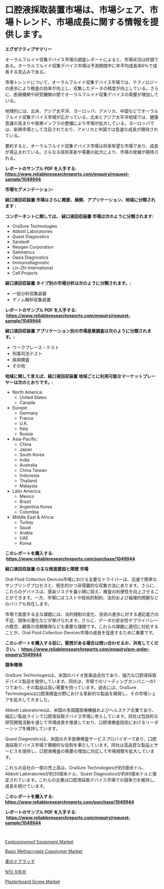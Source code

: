 <p><h1>口腔液採取装置市場は、市場シェア、市場トレンド、市場成長に関する情報を提供します。</h1></p><p><strong>エグゼクティブサマリー</strong></p>
<p><p>オーラルフルイド収集デバイス市場の調査レポートによると、市場状況は好調である。オーラルフルイド収集デバイス市場は予測期間中に年平均成長率6％で成長する見込みである。</p><p>市場トレンドについて、オーラルフルイド収集デバイス市場では、テクノロジーの進歩により検査の効率が向上し、収集したデータの精度が向上している。さらに、医療機関や研究機関の間でオーラルフルイド収集デバイスの需要が増加している。</p><p>地理的には、北米、アジア太平洋、ヨーロッパ、アメリカ、中国などでオーラルフルイド収集デバイス市場が広がっている。北米とアジア太平洋地域では、健康意識の高まりや医療インフラの整備により市場が拡大している。ヨーロッパでは、新興市場として注目されており、アメリカと中国では急速な成長が期待されている。</p><p>要約すると、オーラルフルイド収集デバイス市場は将来有望な市場であり、成長が見込まれている。さらなる技術革新や需要の拡大により、市場の発展が期待される。</p></p>
<p><strong>レポートのサンプル PDF を入手する: <a href="https://www.reliableresearchreports.com/enquiry/request-sample/1049944">https://www.reliableresearchreports.com/enquiry/request-sample/1049944</a></strong></p>
<p><strong>市場セグメンテーション:</strong></p>
<p><strong> 経口液回収装置 市場はさらに概要、展開、アプリケーション、地域に分類されます :</strong></p>
<p><strong>コンポーネントに関しては、 経口液回収装置 市場は次のように分類されます: &nbsp;</strong></p>
<p><ul><li>OraSure Technologies</li><li>Abbott Laboratories</li><li>Quest Diagnostics</li><li>Sarstedt</li><li>Neogen Corporation</li><li>Salimetrics</li><li>Oasis Diagnostics</li><li>Immunodiagnostic</li><li>Lin-Zhi International</li><li>Cell Projects</li></ul></p>
<p><strong> 経口液回収装置 タイプ別の市場分析は次のように分類されます。:</strong></p>
<p><ul><li>一般分析収集装置</li><li>ゲノム解析収集装置</li></ul></p>
<p><strong>レポートのサンプル PDF を入手する: &nbsp;<a href="https://www.reliableresearchreports.com/enquiry/request-sample/1049944">https://www.reliableresearchreports.com/enquiry/request-sample/1049944</a></strong></p>
<p><strong> 経口液回収装置 アプリケーション別の市場産業調査は次のように分類されます。:</strong></p>
<p><ul><li>ワークプレース・テスト</li><li>刑事司法テスト</li><li>疾病検査</li><li>その他</li></ul></p>
<p><strong>地域に関して言えば、経口液回収装置 地域ごとに利用可能なマーケットプレーヤーは次のとおりです。:</strong></p>
<p><ul>
    <li>
        North America:
        <ul>
            <li>United States</li>
            <li>Canada</li>
        </ul>
    </li>
    <li>
        Europe:
        <ul>
            <li>Germany</li>
            <li>France</li>
            <li>U.K.</li>
            <li>Italy</li>
            <li>Russia</li>
        </ul>
    </li>
    <li>
        Asia-Pacific:
        <ul>
            <li>China</li>
            <li>Japan</li>
            <li>South Korea</li>
            <li>India</li>
            <li>Australia</li>
            <li>China Taiwan</li>
            <li>Indonesia</li>
            <li>Thailand</li>
            <li>Malaysia</li>
        </ul>
    </li>
    <li>
        Latin America:
        <ul>
            <li>Mexico</li>
            <li>Brazil</li>
            <li>Argentina Korea</li>
            <li>Colombia</li>
        </ul>
    </li>
    <li>
        Middle East & Africa:
        <ul>
            <li>Turkey</li>
            <li>Saudi</li>
            <li>Arabia</li>
            <li>UAE</li>
            <li>Korea</li>
        </ul>
    </li>
    </ul></p>
<p><strong>このレポートを購入する: &nbsp;<a href="https://www.reliableresearchreports.com/purchase/1049944">https://www.reliableresearchreports.com/purchase/1049944</a></strong></p>
<p><strong>経口液回収装置 の主な推進要因と障壁 市場</strong></p>
<p><p>Oral Fluid Collection Devices市場における主要なドライバーは、迅速で簡単なサンプリングプロセスと、衛生的かつ非侵襲的な収集方法にあります。さらに、これらのデバイスは、感染リスクを最小限に抑え、検査の利便性を向上させることができます。一方、市場にはコストや技術的制約、法的および倫理的問題などのバリアも存在します。</p><p>市場で直面する主な課題には、法的規制の変化、技術の進歩に対する適応能力の不足、競争の激化などが挙げられます。さらに、データの安全性やプライバシーの懸念、顧客の信頼確保なども重要な課題です。これらの課題に適切に対処することが、Oral Fluid Collection Devices市場の成長を促進するために重要です。</p></p>
<p><strong>このレポートを購入する前に、質問がある場合は問い合わせるか、共有してください。:&nbsp; <a href="https://www.reliableresearchreports.com/enquiry/pre-order-enquiry/1049944">https://www.reliableresearchreports.com/enquiry/pre-order-enquiry/1049944</a></strong></p>
<p><strong>競争環境</strong></p>
<p><p>OraSure Technologiesは、米国のバイオ医薬品会社であり、強力な口腔液採取デバイス製品を提供しています。同社は、市場でのリーディングカンパニーの1つであり、その製品は高い需要を持っています。過去には、OraSure Technologiesは口腔液検査分野における革新的な製品を開発し、その市場シェアを拡大してきました。</p><p>Abbott Laboratoriesは、米国の多国籍医療機器およびヘルスケア企業であり、幅広い製品ラインで口腔液採取デバイス市場に参入しています。同社は包括的な研究開発活動を通じて市場成長を推進しており、口腔液検査技術におけるリーダーシップを維持しています。</p><p>Quest Diagnosticsは、米国の大手医療検査サービスプロバイダーであり、口腔液採取デバイス市場で積極的な役割を果たしています。同社は高品質な製品とサービスを提供し、口腔液検査の需要の増加に対応して市場規模を拡大しています。</p><p>これらの会社の一部の売上高は、OraSure Technologiesが約5億米ドル、Abbott Laboratoriesが約30億米ドル、Quest Diagnosticsが約80億米ドルと推定されています。これらの企業は口腔液採取デバイス市場での競争力を維持し、成長を続けています。</p></p>
<p><strong>このレポートを購入する: &nbsp; <a href="https://www.reliableresearchreports.com/purchase/1049944">https://www.reliableresearchreports.com/purchase/1049944</a></strong></p>
<p><strong>レポートのサンプル PDF を入手する: &nbsp;<a href="https://www.reliableresearchreports.com/enquiry/request-sample/1049944">https://www.reliableresearchreports.com/enquiry/request-sample/1049944</a></strong><strong></strong></p>
<p>&nbsp;</p>
<p><p><a href="https://view.publitas.com/reportprime-1/explosionproof-equipment-market-analysis-and-market-size-global-industry-overview-market-segmentation-and-forecast-2024-to-2031/">Explosionproof Equipment Market</a></p><p><a href="https://military-diascia-e68.notion.site/Basic-Methacrylate-Copolymer-Market-Dynamics-2024-2031-Also-about-Its-Market-Trends-Projections-a-e0384f591a9e4aef823035e14e5e39ab">Basic Methacrylate Copolymer Market</a></p><p><a href="https://github.com/DonaldShaw1965/Market-Research-Report-List-1/blob/main/219008315801.md">車のドアラッチ</a></p><p><a href="https://github.com/vs019sa3m8x/Market-Research-Report-List-1/blob/main/170295714466.md">빌딩 자동화</a></p><p><a href="https://view.publitas.com/reportprime-1/plasterboard-screw-market-size-growth-and-forecast-from-2024-2031/">Plasterboard Screw Market</a></p></p>